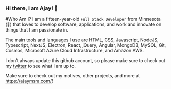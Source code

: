 ### Hi there, I am Ajay! 👋

#Who Am I?
I am a fifteen-year-old `Full Stack Developer` from Minnesota (🥶) that loves to develop software, applications, and work and innovate on things that I am passionate in. 

The main tools and languages I use are HTML, CSS, Javascript, NodeJS, Typescript, NextJS, Electron, React, jQuery, Angular, MongoDB, MySQL, Git, Cosmos, Microsoft Azure Cloud Infrastructure, and Amazon AWS. 

I don't always update this github account, so please make sure to check out my [twitter](https://twitter.com/tamperable) to see what I am up to. 

Make sure to check out my motives, other projects, and more at https://ajaymsra.com/!



<!--
**pwotedev/pwotedev** is a ✨ _special_ ✨ repository because its `README.md` (this file) appears on your GitHub profile.

Here are some ideas to get you started:

- 🔭 I’m currently working on ...
- 🌱 I’m currently learning ...
- 👯 I’m looking to collaborate on ...
- 🤔 I’m looking for help with ...
- 💬 Ask me about ...
- 📫 How to reach me: ...
- 😄 Pronouns: ...
- ⚡ Fun fact: ...
-->
